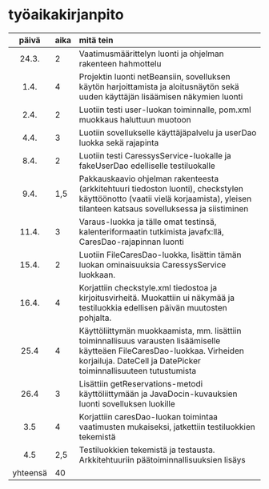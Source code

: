 # työaikakirjanpito

| päivä | aika | mitä tein  |
| :----:|:-----| :-----|
| 24.3. | 2    | Vaatimusmäärittelyn luonti ja ohjelman rakenteen hahmottelu |
| 1.4. |   4  | Projektin luonti netBeansiin, sovelluksen käytön harjoittamista ja aloitusnäytön sekä uuden käyttäjän lisäämisen näkymien luonti |
| 2.4.  |   2   | Luotiin testi user-luokan toiminnalle, pom.xml muokkaus haluttuun muotoon |
| 4.4.  |   3   | Luotiin sovellukselle käyttäjäpalvelu ja userDao luokka sekä rajapinta |
| 8.4.  |   2   | Luotiin testi CaressysService-luokalle ja fakeUserDao edelliselle testiluokalle |
| 9.4.  |  1,5  | Pakkauskaavio ohjelman rakenteesta (arkkitehtuuri tiedoston luonti), checkstylen käyttöönotto (vaatii vielä korjaamista), yleisen tilanteen katsaus sovelluksessa ja siistiminen|
| 11.4. |  3  | Varaus-luokka ja tälle omat testinsä, kalenteriformaatin tutkimista javafx:llä, CaresDao-rajapinnan luonti |
| 15.4. |  2  | Luotiin FileCaresDao-luokka, lisättin tämän luokan ominaisuuksia CaressysService luokkaan. |
| 16.4. |  4  | Korjattiin checkstyle.xml tiedostoa ja kirjoitusvirheitä. Muokattiin ui näkymää ja testiluokkia edellisen päivän muutosten pohjalta. |
| 25.4 | 4 | Käyttöliittymän muokkaamista, mm. lisättiin toiminnallisuus varausten lisäämiselle käytteäen FileCaresDao-luokkaa. Virheiden korjailuja. DateCell ja DatePicker toiminnallisuuteen tutustumista|
| 26.4 | 3 | Lisättiin getReservations-metodi käyttöliittymään ja JavaDocin-kuvauksien luonti sovelluksen luokille|
| 3.5 | 4 | Korjattiin caresDao-luokan toimintaa vaatimusten mukaiseksi, jatkettiin testiluokkien tekemistä|
| 4.5 | 2,5 | Testiluokkien tekemistä ja testausta. Arkkitehtuuriin päätoiminnallisuuksien lisäys|
|yhteensä| 40 |

